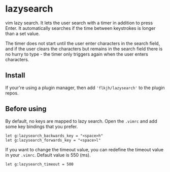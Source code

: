 # lazysearch

vim lazy search. It lets the user search with a timer in addition to press Enter. It automatically searches if the time between keystrokes is longer than a set value.

The timer does not start until the user enter characters in the search field, and if the user clears the characters but remains in the search field there is no hurry to type - the timer only triggers again when the user enters characters.

## Install

If your're using a plugin manager, then add `'flkjh/lazysearch'` to the plugin repos.

## Before using

By default, no keys are mapped to lazy search. Open the `.vimrc` and add some key bindings that you prefer.

    let g:lazysearch_backwards_key = "<space>h"
    let g:lazysearch_forwards_key = "<space>l"

If you want to change the timeout value, you can redefine the timeout value in your `.vimrc`. Default value is 550 (ms).

    let g:lazysearch_timeout = 500
